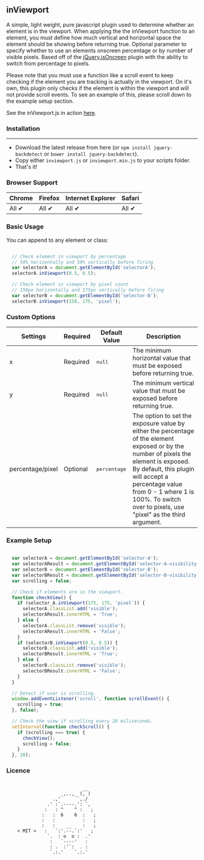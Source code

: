 inViewport
---

A simple, light weight, pure javascript plugin used to determine whether an element is in the viewport. When applying the the inViewport function to an element, you must define how much vertical and horizontal space the element should be showing before returning true. Optional parameter to specify whether to use an elements onscreen percentage or by number of visible pixels.   Based off of the <a href="https://github.com/moagrius/isOnScreen" target="_blank">jQuery.isOncreen</a> plugin with the ability to switch from percentage to pixels.

Please note that you must use a function like a scroll event to keep checking if the element you are tracking is actually in the viewport. On it's own, this plugin only checks if the element is within the viewport and will not provide scroll events. To see an example of this, please scroll down to the example setup section.

See the inViewport.js in action <a href="http://ianrogren.github.io/javascript-inViewport/">here</a>.


### Installation
---
- Download the latest release from here (or `npm install jquery-backdetect` or `bower install jquery-backdetect`).
- Copy either `inviewport.js` or `inviewport.min.js` to your scripts folder.
- That's it!


### Browser Support

| Chrome | Firefox | Internet Explorer | Safari |
| --- | --- | --- | --- |
| All ✔ | All ✔ | All ✔ | All ✔ |


### Basic Usage

You can append to any element or class:

``` javascript

  // Check element in viewport by percentage
  // 50% horizontally and 50% vertically before firing
  var selectorA = document.getElementById('selectorA');
  selectorA.inViewport(0.5, 0.5);

  // Check element in viewport by pixel count
  // 150px horizontally and 175px vertically before firing
  var selectorB = document.getElementById('selector-B');
  selectorB.inViewport(150, 175, 'pixel');
```


### Custom Options

| Settings | Required | Default Value | Description |
| --- | --- | --- | --- |
| x | Required | <pre>null</pre> |  The minimum horizontal value that must be exposed before returning true. |
| y | Required | <pre>null</pre> |  The minimum vertical value that must be exposed before returning true. |
| percentage/pixel | Optional | <pre>percentage</pre> | The option to set the exposure value by either the percentage of the element exposed or by the number of pixels the element is exposed.  By default, this plugin will accept a percentage value from 0 - 1 where 1 is 100%.  To switch over to pixels, use "pixel" as the third argument. |


### Example Setup

``` javascript

  var selectorA = document.getElementById('selector-A');
  var selectorAResult = document.getElementById('selector-A-visibility');
  var selectorB = document.getElementById('selector-B');
  var selectorBResult = document.getElementById('selector-B-visibility');
  var scrolling = false;

  // Check if elements are in the viewport.
  function checkView() {
    if (selector_A.inViewport(175, 175, 'pixel')) {
      selectorA.classList.add('visible');
      selectorAResult.innerHTML = 'True';
    } else {
      selectorA.classList.remove('visible');
      selectorAResult.innerHTML = 'False';
    }
    if (selectorB.inViewport(0.5, 0.5)) {
      selectorB.classList.add('visible');
      selectorBResult.innerHTML = 'True';
    } else {
      selectorB.classList.remove('visible');
      selectorBResult.innerHTML = 'False';
    }
  }

  // Detect if user is scrolling.
  window.addEventListener('scroll', function scrollEvent() {
    scrolling = true;
  }, false);

  // Check the view if scrolling every 20 miliseconds.
  setInterval(function checkScroll() {
    if (scrolling === true) {
      checkView();
      scrolling = false;
    }
  }, 20);
```

### Licence 
```

                            __
                    _,..,_ (, )
                 .,'      `,./
               .' :`.----.': `,
              :   : ^    ^ :   ;
             :   :  6    6  :   ;
             :   :          :   ;
             :   :    __    :   ;
    < MIT >   :   `:'.--.`:'   ;
               `.  : o  o :  .'
                :   `----'   :  
                : .  :'`:  . :
                `.:.'    `.:.' 
```


